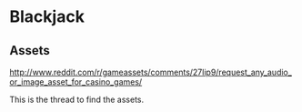 Blackjack
==========================================================================

Assets
---------------------------------------------------------------------------
http://www.reddit.com/r/gameassets/comments/27lip9/request_any_audio_or_image_asset_for_casino_games/

This is the thread to find the assets.
